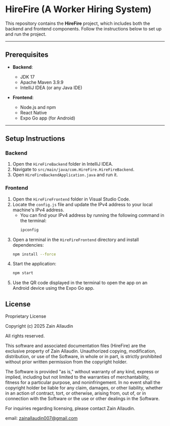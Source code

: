 # HireFire (A  Worker Hiring System)

This repository contains the **HireFire** project, which includes both the backend and frontend components. Follow the instructions below to set up and run the project.

---

## Prerequisites

- **Backend**:  
  - JDK 17
  - Apache Maven 3.9.9
  - IntelliJ IDEA (or any Java IDE)

- **Frontend**:  
  - Node.js and npm
  - React Native
  - Expo Go app (for Android)

---

## Setup Instructions

### Backend

1. Open the `HireFireBackend` folder in IntelliJ IDEA.
2. Navigate to `src/main/java/com.HireFire.HireFireBackend`.
3. Open `HireFireBackendApplication.java` and run it.

### Frontend

1. Open the `HireFireFrontend` folder in Visual Studio Code.
2. Locate the `config.js` file and update the IPv4 address to your local machine's IPv4 address.  
   - You can find your IPv4 address by running the following command in the terminal:
     ```bash
     ipconfig
     ```
3. Open a terminal in the `HireFireFrontend` directory and install dependencies:
   ```bash
   npm install --force

4. Start the application:
   ```bash
   npm start
   
5. Use the QR code displayed in the terminal to open the app on an Android device using the Expo Go app.

## License

Proprietary License

Copyright (c) 2025 Zain Allaudin

All rights reserved.

This software and associated documentation files (HireFire) are the exclusive property of Zain Allaudin. Unauthorized copying, modification, distribution, or use of the Software, in whole or in part, is strictly prohibited without prior written permission from the copyright holder.

The Software is provided "as is," without warranty of any kind, express or implied, including but not limited to the warranties of merchantability, fitness for a particular purpose, and noninfringement. In no event shall the copyright holder be liable for any claim, damages, or other liability, whether in an action of contract, tort, or otherwise, arising from, out of, or in connection with the Software or the use or other dealings in the Software.

For inquiries regarding licensing, please contact Zain Allaudin.

email: zainallaudin007@gmail.com
